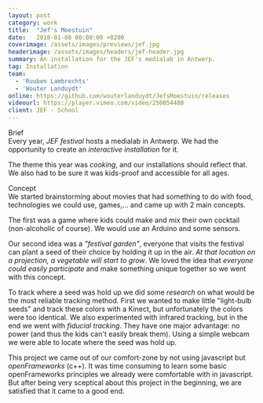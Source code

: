 ```yaml
---
layout: post
category: work
title:  "Jef's Moestuin"
date:   2018-01-08 00:00:00 +0200
coverimage: /assets/images/previews/jef.jpg
headerimage: /assets/images/headers/jef-header.jpg
summary: An installation for the JEF's medialab in Antwerp.
tag: Installation
team:
  - 'Ruuben Lambrechts'
  - 'Wouter Landuydt'
online: https://github.com/wouterlanduydt/JefsMoestuin/releases
videourl: https://player.vimeo.com/video/250854488
client: JEF - School
---
```


<span class="post-content-text-subtitle" >Brief</span><br/>
Every year, *JEF festival* hosts a medialab in Antwerp. We had the opportunity to create an *interactive installation* for it.

The theme this year was *cooking*, and our installations should reflect that. We also had to be sure it was kids-proof and accessible for all ages.

<span class="post-content-text-subtitle" >Concept</span><br/>
We started brainstorming about movies that had something to do with food, technologies we could use, games,... and came up with 2 main concepts.

The first was a game where kids could make and mix their own cocktail (non-alcoholic of course). We would use an Arduino and some sensors.

Our second idea was a *"festival garden"*, everyone that visits the festival can plant a seed of their choice by holding it up in the air. *At that location on a projection, a vegetable will start to grow*. We loved the idea that *everyone could easily participate* and make something unique together so we went with this concept.

To track where a seed was hold up we did some *research* on what would be the most reliable tracking method. First we wanted to make little "light-bulb seeds" and track these colors with a Kinect, but unfortunately the colors were too identical. We also experimented with infrared tracking, but in the end we went with *fiducial tracking*. They have one major advantage: no power (and thus the kids can't easily break them). Using a simple webcam we were able to locate where the seed was hold up.

This project we came out of our comfort-zone by not using javascript but *openFrameworks* (c++). It was time consuming to learn some basic openFrameworks principles we already were comfortable with in javascript. But after being very sceptical about this project in the beginning, we are satisfied that it came to a good end.
